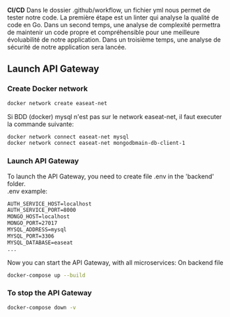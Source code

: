 **CI/CD**
Dans le dossier .github/workflow, un fichier yml nous permet de tester notre code. La première étape est un linter qui analyse la qualité de code en Go. 
Dans un second temps, une analyse de complexité permettra de maintenir un code propre et compréhensible pour une meilleure évoluabilité de notre application.
Dans un troisième temps, une analyse de sécurité de notre application sera lancée.

## Launch API Gateway
### Create Docker network
```bash
docker network create easeat-net
```

Si BDD (docker) mysql n'est pas sur le network easeat-net, il faut executer la commande suivante:
```bash
docker network connect easeat-net mysql
docker network connect easeat-net mongodbmain-db-client-1
```

### Launch API Gateway
To launch the API Gateway, you need to create file .env in the 'backend' folder.  
.env example:
```txt
AUTH_SERVICE_HOST=localhost
AUTH_SERVICE_PORT=8000
MONGO_HOST=localhost
MONGO_PORT=27017
MYSQL_ADDRESS=mysql
MYSQL_PORT=3306
MYSQL_DATABASE=easeat
...
```

Now you can start the API Gateway, with all microservices:
On backend file
```bash
docker-compose up --build
```

### To stop the API Gateway
```bash
docker-compose down -v
```
